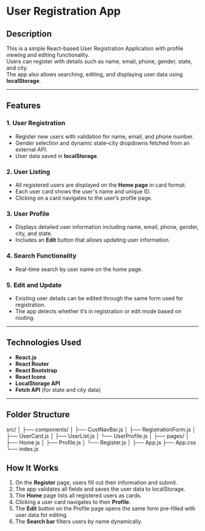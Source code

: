# User Registration App

## Description
This is a simple React-based User Registration Application with profile viewing and editing functionality.  
Users can register with details such as name, email, phone, gender, state, and city.  
The app also allows searching, editing, and displaying user data using **localStorage**.

---

## Features

### 1. User Registration
- Register new users with validation for name, email, and phone number.
- Gender selection and dynamic state–city dropdowns fetched from an external API.
- User data saved in **localStorage**.

### 2. User Listing
- All registered users are displayed on the **Home page** in card format.
- Each user card shows the user's name and unique ID.
- Clicking on a card navigates to the user’s profile page.

### 3. User Profile
- Displays detailed user information including name, email, phone, gender, city, and state.
- Includes an **Edit** button that allows updating user information.

### 4. Search Functionality
- Real-time search by user name on the home page.

### 5. Edit and Update
- Existing user details can be edited through the same form used for registration.
- The app detects whether it’s in registration or edit mode based on routing.

---

## Technologies Used
- **React.js**
- **React Router**
- **React Bootstrap**
- **React Icons**
- **LocalStorage API**
- **Fetch API** (for state and city data)

---

## Folder Structure

src/
│
├── components/
│ ├── CustNavBar.js
│ ├── RegistrationForm.js
│ ├── UserCard.js
│ ├── UserList.js
│ └── UserProfile.js
│
├── pages/
│ ├── Home.js
│ ├── Profile.js
│ └── Register.js
│
├── App.js
├── App.css
└── index.js

## How It Works
1. On the **Register** page, users fill out their information and submit.  
2. The app validates all fields and saves the user data to localStorage.  
3. The **Home** page lists all registered users as cards.  
4. Clicking a user card navigates to their **Profile**.  
5. The **Edit** button on the Profile page opens the same form pre-filled with user data for editing.  
6. The **Search bar** filters users by name dynamically.




